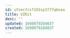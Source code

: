```yaml
---
id: ufvecfcsf101sp1f77qbxaa
title: UIKit
desc: ''
updated: 1698879284037
created: 1698879284037
---
```

